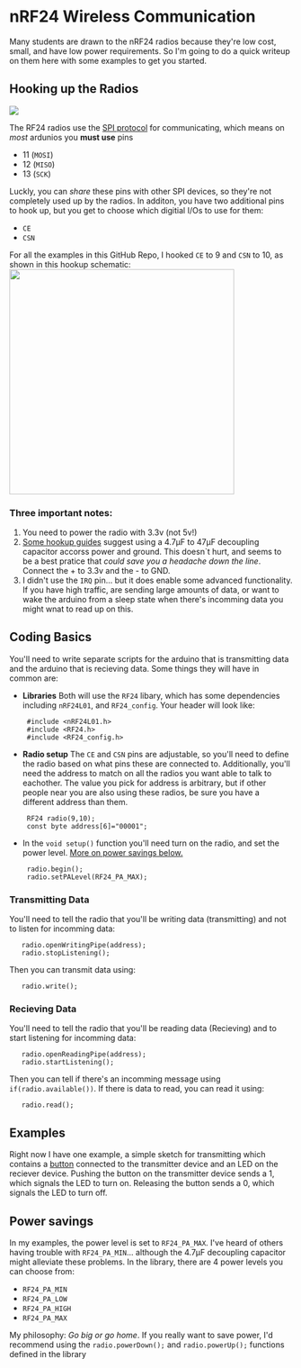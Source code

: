 # nRF24 Wireless Communication

Many students are drawn to the nRF24 radios because they're low cost, small, and have low power requirements. So I'm going to do a quick writeup on them here with some examples to get you started.

## Hooking up the Radios

[<img src="https://www.mysensors.org/uploads/57c1a2411730a6c715b6b1b0/image/nrfTop.png">](https://www.mysensors.org/)

The RF24 radios use the [SPI protocol](https://www.arduino.cc/en/reference/SPI) for communicating, which means on _most_ ardunios you **must use** pins 

 * 11 (`MOSI`) 
 * 12 (`MISO`)
 * 13 (`SCK`) 

 Luckly, you can _share_ these pins with other SPI devices, so they're not completely used up by the radios. In additon, you have two additional pins to hook up, but you get to choose which digitial I/Os to use for them:

  * `CE` 
  * `CSN`

For all the examples in this GitHub Repo, I hooked `CE` to 9 and `CSN` to 10, as shown in this hookup schematic: 
<img src="https://raw.githubusercontent.com/mrsoltys/GEEN1400/master/nRF24/radioHookup.png" width="400">

### Three __important notes:__ 

 1) You need to power the radio with 3.3v (not 5v!)
 2) [Some hookup guides](https://www.mysensors.org/build/connect_radio) suggest using a 4.7µF to 47µF decoupling capacitor accorss power and ground. This doesn`t hurt, and seems to be a best pratice that _could save you a headache down the line_. Connect the + to 3.3v and the - to GND.
 3) I didn't use the `IRQ` pin... but it does enable some advanced functionality. If you have high traffic, are sending large amounts of data, or want to wake the arduino from a sleep state when there's incomming data you might wnat to read up on this.

## Coding Basics
You'll need to write separate scripts for the arduino that is transmitting data and the arduino that is recieving data. Some things they will have in common are:

 * **Libraries** Both will use the `RF24` libary, which has some dependencies including `nRF24L01`, and `RF24_config`. Your header will look like:

        #include <nRF24L01.h>
        #include <RF24.h>
        #include <RF24_config.h>

 * **Radio setup** The `CE` and `CSN` pins are adjustable, so you'll need to define the radio based on what pins these are connected to. Additionally, you'll need the address to match on all the radios you want able to talk to eachother. The value you pick for address is arbitrary, but if other people near you are also using these radios, be sure you have a different address than them.

        RF24 radio(9,10);
        const byte address[6]="00001";

 * In the `void setup()` function you'll need turn on the radio, and set the power level. [More on power savings below.](https://github.com/mrsoltys/GEEN1400/tree/master/nRF24#power-savings)

        radio.begin();
        radio.setPALevel(RF24_PA_MAX);

### Transmitting Data
You'll need to tell the radio that you'll be writing data (transmitting) and not to listen for incomming data:

       radio.openWritingPipe(address);
       radio.stopListening();

Then you can transmit data using:

       radio.write();

### Recieving Data
You'll need to tell the radio that you'll be reading data (Recieving) and to start listening for incomming data:

       radio.openReadingPipe(address);
       radio.startListening();

Then you can tell if there's an incomming message using `if(radio.available())`. If there is data to read, you can read it using:

       radio.read();

## Examples
Right now I have one example, a simple sketch for transmitting which contains a [button](https://github.com/mrsoltys/GEEN1400/tree/master/Buttons) connected to the transmitter device and an LED on the reciever device. Pushing the button on the transmitter device sends a 1, which signals the LED to turn on. Releasing the button sends a 0, which signals the LED to turn off.

## Power savings
In my examples, the power level is set to `RF24_PA_MAX`. I've heard of others having trouble with `RF24_PA_MIN`... although the 4.7µF decoupling capacitor might alleviate these problems. In the library, there are 4 power levels you can choose from:

 * `RF24_PA_MIN` 
 * `RF24_PA_LOW`
 * `RF24_PA_HIGH` 
 * `RF24_PA_MAX`

 My philosophy: _Go big or go home_. If you really want to save power, I'd recommend using the `radio.powerDown();` and `radio.powerUp();` functions defined in the library